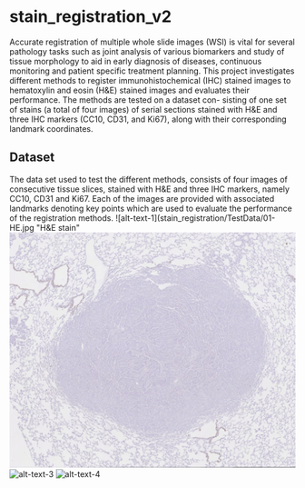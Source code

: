 # stain_registration_v2
Accurate registration of multiple whole slide images (WSI) is vital for several pathology tasks
such as joint analysis of various biomarkers and study of tissue morphology to aid in early diagnosis
of diseases, continuous monitoring and patient specific treatment planning. This project investigates
different methods to register immunohistochemical (IHC) stained images to hematoxylin and eosin
(H&E) stained images and evaluates their performance. The methods are tested on a dataset con-
sisting of one set of stains (a total of four images) of serial sections stained with H&E and three IHC
markers (CC10, CD31, and Ki67), along with their corresponding landmark coordinates.
## Dataset
The data set used to test the different methods, consists of four images of consecutive tissue slices, stained
with H&E and three IHC markers, namely CC10, CD31 and Ki67. Each of the images are provided with
associated landmarks denoting key points which are used to evaluate the performance of the registration
methods. 
![alt-text-1](stain_registration/TestData/01-HE.jpg "H&E stain" ![alt-text-2](stain_registration/TestData/01-CC10.jpg "IHC(CC10) stain") ![alt-text-3](stain_registration/TestData/01-CD31.jpg "IHC(CD31) stain") ![alt-text-4](stain_registration/TestData/01-Ki67.jpg "IHC(Ki67) stain")


